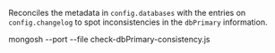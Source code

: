 Reconciles the metadata in `config.databases` with the entries on `config.changelog` to spot inconsistencies in the `dbPrimary` information.

mongosh --port <mongos port> --file check-dbPrimary-consistency.js
